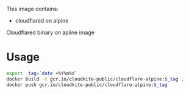 This image contains:
* cloudflared on alpine


Cloudflared binary on apline image

# Usage
```bash
export _tag=`date +%Y%m%d`
docker build -t gcr.io/cloudkite-public/cloudflare-alpine:$_tag .
docker push gcr.io/cloudkite-public/cloudflare-alpine:$_tag